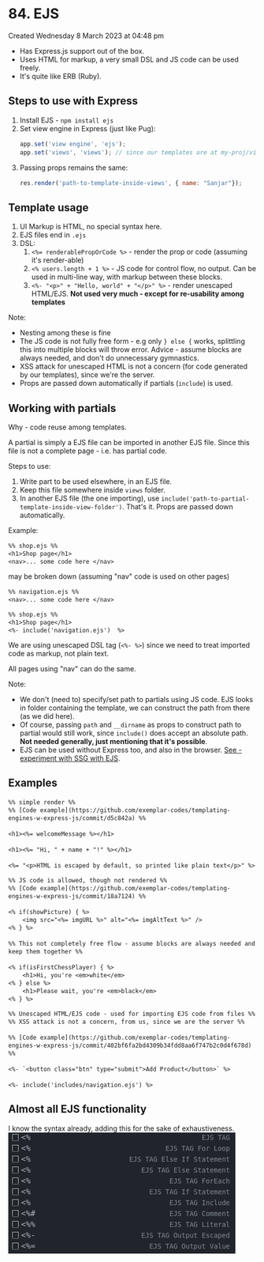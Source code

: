 # 84. EJS
Created Wednesday 8 March 2023 at 04:48 pm

- Has Express.js support out of the box.
- Uses HTML for markup, a very small DSL and JS code can be used freely.
- It's quite like ERB (Ruby).


## Steps to use with Express
1. Install EJS - `npm install ejs`
2. Set view engine in Express (just like Pug):
	```js
	app.set('view engine', 'ejs');
	app.set('views', 'views'); // since our templates are at my-proj/views
	```
3. Passing props remains the same:
	```js
	res.render('path-to-template-inside-views', { name: "Sanjar"});
	```

## Template usage
1. UI Markup is HTML, no special syntax here.
2. EJS files end in `.ejs`
3. DSL:
	1. `<%= renderablePropOrCode %>` - render the prop or code (assuming it's render-able)
	2. `<% users.length + 1 %>` - JS code for control flow, no output. Can be used in multi-line way, with markup between these blocks.
	3. `<%- "<p>" + "Hello, world" + "</p>" %>` - render unescaped HTML/EJS. **Not used very much - except for re-usability among templates**

Note:
- Nesting among these is fine
- The JS code is not fully free form - e.g only `} else {` works, splittling this into multiple blocks will throw error. Advice - assume blocks are always needed, and don't do unnecessary gymnastics.
- XSS attack for unescaped HTML is not a concern (for code generated by our templates), since we're the server.
- Props are passed down automatically if partials (`include`) is used.

## Working with partials
Why - code reuse among templates.

A partial is simply a EJS file can be imported in another EJS file. Since this file is not a complete page - i.e. has partial code.

Steps to use:
1. Write part to be used elsewhere, in an EJS file.
2. Keep this file somewhere inside `views` folder.
3. In another EJS file (the one importing), use `include('path-to-partial-template-inside-view-folder')`. That's it. Props are passed down automatically.

Example:
```ejs
%% shop.ejs %%
<h1>Shop page</h1>
<nav>... some code here </nav>
```
may be broken down (assuming "nav" code is used on other pages)
```ejs
%% navigation.ejs %%
<nav>... some code here </nav>
```
```ejs
%% shop.ejs %%
<h1>Shop page</h1>
<%- include('navigation.ejs')  %>
```
We are using unescaped DSL tag (`<%- %>`) since we need to treat imported code as markup, not plain text.

All pages using "nav" can do the same.

Note:
- We don't (need to) specify/set path to partials using JS code. EJS looks in folder containing the template, we can construct the path from there (as we did here).
- Of course, passing `path` and `__dirname` as props to construct path to partial would still work, since `include()` does accept an absolute path. **Not needed generally, just mentioning that it's possible**.
- EJS can be used without Express too, and also in the browser. [See - experiment with SSG with EJS](https://github.com/exemplar-codes/templating-engines-w-express-js/commit/e8f6cd62e4156c0420444b33bf0771e423e17ad1).

## Examples
```ejs
%% simple render %%
%% [Code example](https://github.com/exemplar-codes/templating-engines-w-express-js/commit/d5c842a) %%

<h1><%= welcomeMessage %></h1>

<h1><%= "Hi, " + name + "!" %></h1>

<%= "<p>HTML is escaped by default, so printed like plain text</p>" %>
```
```ejs
%% JS code is allowed, though not rendered %%
%% [Code example](https://github.com/exemplar-codes/templating-engines-w-express-js/commit/18a7124) %%

<% if(showPicture) { %>
	<img src="<%= imgURL %>" alt="<%= imgAltText %>" />
<% } %>

%% This not completely free flow - assume blocks are always needed and keep them together %%

<% if(isFirstChessPlayer) { %>
	<h1>Hi, you're <em>white</em>
<% } else %>
	<h1>Please wait, you're <em>black</em>
<% } %>
```
```ejs
%% Unescaped HTML/EJS code - used for importing EJS code from files %%
%% XSS attack is not a concern, from us, since we are the server %%

%% [Code example](https://github.com/exemplar-codes/templating-engines-w-express-js/commit/402bf6fa2bd4309b34fdd8aa6f747b2c0d4f678d) %%

<%- `<button class="btn" type="submit">Add Product</button>` %>

<%- include('includes/navigation.ejs') %>
```


## Almost all EJS functionality
I know the syntax already, adding this for the sake of exhaustiveness.
![](../../../../assets/Pasted%20image%2020230308191638.png)